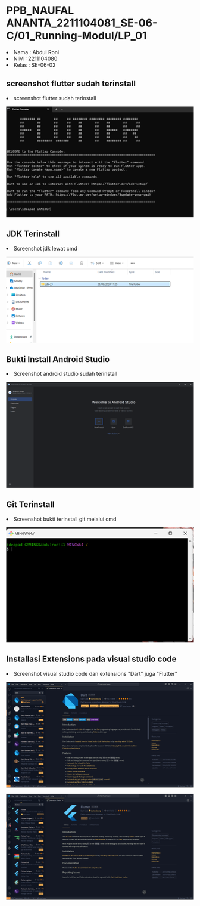# PPB_NAUFAL ANANTA_2211104081_SE-06-C/01_Running-Modul/LP_01

<li> Nama   : Abdul Roni
<li> NIM    : 2211104080
<li> Kelas  : SE-06-02

## screenshot flutter sudah terinstall
<li> screenshot flutter sudah terinstall

![image](img/FLUTTER.png)

## JDK Terinstall
<li> Screenshot jdk lewat cmd

![image](img/JDK.png)

## Bukti Install Android Studio
<li> Screenshot android studio sudah terinstall

![image](img/ANDROID_STUDIO.png)

## Git Terinstall
<li> Screenshot bukti terinstall git melalui cmd

![image](img/GIT_BASH.png)

## Installasi Extensions pada visual studio code
<li> Screenshot visual studio code dan extensions "Dart" juga "Flutter"

![image](img/EX.DART.png)
<br>

![iamge](img/EX.FLUTTER.png)
